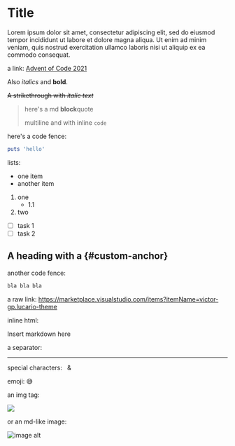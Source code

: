 # Title

Lorem ipsum dolor sit amet, consectetur adipiscing elit, sed do eiusmod tempor incididunt ut labore
et dolore magna aliqua. Ut enim ad minim veniam, quis nostrud exercitation ullamco laboris nisi ut
aliquip ex ea commodo consequat.

a link: [Advent of Code 2021](https://adventofcode.com/2021)

Also _italics_ and **bold**.

~~A strikethrough with _italic text_~~

> here's a md **block**quote
>
> multiline and with inline `code`

here's a code fence:

```rb
puts 'hello'
```

lists:

- one item
- another item

1. one
    * 1.1
2. two

- [ ] task 1
- [ ] task 2

## A heading with a {#custom-anchor}

another code fence:

```txt
bla bla bla
```

a raw link: <https://marketplace.visualstudio.com/items?itemName=victor-gp.lucario-theme>

inline html:

<div class="someclass" id="someid" markdown="1">
    Insert markdown here
</div>

a separator:

---

special characters: &nbsp; &amp;

emoji: :sweat_smile:

an img tag:

<img src="./some-image.jpg">

or an md-like image:

![image alt](image-url)
